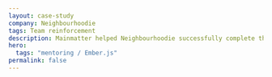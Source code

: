 ```yaml
---
layout: case-study
company: Neighbourhoodie
tags: Team reinforcement
description: Mainmatter helped Neighbourhoodie successfully complete their first Ember.js project. We conducted an on-site workshop for their team, teaching Ember.js’ fundamental concepts as well as advanced patterns, enabling their team to complete their project successfully.
hero:
  tags: "mentoring / Ember.js"
permalink: false
---
```

